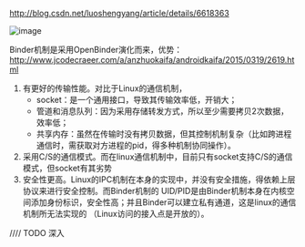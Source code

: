 <http://blog.csdn.net/luoshengyang/article/details/6618363>

![image](http://hi.csdn.net/attachment/201107/19/0_13110996490rZN.gif)

Binder机制是采用OpenBinder演化而来，优势：<http://www.jcodecraeer.com/a/anzhuokaifa/androidkaifa/2015/0319/2619.html>

1. 有更好的传输性能。对比于Linux的通信机制，
	- socket：是一个通用接口，导致其传输效率低，开销大；
	- 管道和消息队列：因为采用存储转发方式，所以至少需要拷贝2次数据，效率低；
	- 共享内存：虽然在传输时没有拷贝数据，但其控制机制复杂（比如跨进程通信时，需获取对方进程的pid，得多种机制协同操作）。
2. 采用C/S的通信模式。而在linux通信机制中，目前只有socket支持C/S的通信模式，但socket有其劣势
3. 安全性更高。Linux的IPC机制在本身的实现中，并没有安全措施，得依赖上层协议来进行安全控制。而Binder机制的 UID/PID是由Binder机制本身在内核空间添加身份标识，安全性高；并且Binder可以建立私有通道，这是linux的通信机制所无法实现的 （Linux访问的接入点是开放的）。




//// TODO 深入